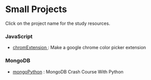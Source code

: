 # Small Projects

Click on the project name for the study resources.

### JavaScript

- <a href="https://www.youtube.com/watch?v=coj-l7IrwGU">chromExtension </a>: Make a google chrome color picker extension

### MongoDB

- <a href="https://www.youtube.com/watch?v=qWYx5neOh2s"> mongoPython</a> : MongoDB Crash Course With Python
